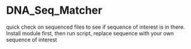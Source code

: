 # DNA_Seq_Matcher
quick check on sequenced files to see if sequence of interest is in there. Install module first, then run script, replace sequence with your own sequence of interest
